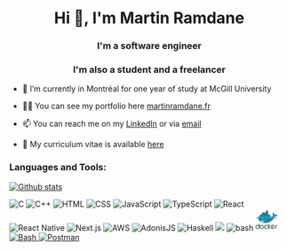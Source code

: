 <h1 align="center">Hi 👋, I'm Martin Ramdane</h1>
<h3 align="center">I'm a software engineer</h3>
<h3 align="center">I'm also a student and a freelancer</h3>

- 🔭 I’m currently in Montréal for one year of study at McGill University

- 👨‍💻 You can see my portfolio here [martinramdane.fr](https://martinramdane.fr)

- 📫 You can reach me on my [LinkedIn](https://www.linkedin.com/in/martin-ramdane) or via [email](mailto:martin.ramdane@gmail.com)

- 📄 My curriculum vitae is available [here](https://admlbs.fr/static/media/cv.149a0d7437fe2724c911.pdf)


<h3 align="left">Languages and Tools:</h3>

[![Github stats](https://github-stats-eta-roan.vercel.app/api/top-langs/?username=adamlbs&layout=donut&show_icons=true&theme=radical)](https://github.com/anuraghazra/github-readme-stats#gh-dark-mode-only)


<p align="left"> 
        <img src="https://uxwing.com/wp-content/themes/uxwing/download/brands-and-social-media/c-program-icon.svg" alt="C" width="40" height="40"/>
        <img src="https://upload.wikimedia.org/wikipedia/commons/1/18/ISO_C%2B%2B_Logo.svg" alt="C++" width="40" height="40"/>
        <img src="https://upload.wikimedia.org/wikipedia/commons/6/61/HTML5_logo_and_wordmark.svg" alt="HTML" width="40" height="40"/>
        <img src="https://upload.wikimedia.org/wikipedia/commons/d/d5/CSS3_logo_and_wordmark.svg" alt="CSS" width="40" height="40"/>
        <img src="https://upload.wikimedia.org/wikipedia/commons/6/6a/JavaScript-logo.png" alt="JavaScript" width="40" height="40"/>
        <img src="https://upload.wikimedia.org/wikipedia/commons/4/4c/Typescript_logo_2020.svg" alt="TypeScript" width="40" height="40"/>
        <img src="https://upload.wikimedia.org/wikipedia/commons/a/a7/React-icon.svg" alt="React" width="40" height="40"/>
        <img src="https://upload.wikimedia.org/wikipedia/commons/a/a7/React-icon.svg" alt="React Native" width="40" height="40"/>
        <img src="https://upload.wikimedia.org/wikipedia/commons/8/8e/Nextjs-logo.svg" alt="Next.js" width="40" height="40"/>
        <img src="https://upload.wikimedia.org/wikipedia/commons/9/93/Amazon_Web_Services_Logo.svg" alt="AWS" width="40" height="40"/>
        <img src="https://avatars.githubusercontent.com/u/1381034?s=200&v=4" alt="AdonisJS" width="40" height="40"/>
        <img src="https://upload.wikimedia.org/wikipedia/commons/1/1c/Haskell-Logo.svg" alt="Haskell" width="40" height="40"/>
        <img src="https://www.gnu.org/software/bash/" target="_blank"> <img src="https://www.vectorlogo.zone/logos/gnu_bash/gnu_bash-icon.svg" alt="bash" width="40" height="40"/> </a> <a href="https://www.docker.com/" target="_blank"> <img src="https://raw.githubusercontent.com/devicons/devicon/master/icons/docker/docker-original-wordmark.svg" alt="Docker" width="40" height="40"/>
        <img src="https://upload.wikimedia.org/wikipedia/commons/4/4b/Bash_Logo_Colored.svg" alt="Bash" width="40" height="40"/>
        <img src="https://www.vectorlogo.zone/logos/getpostman/getpostman-icon.svg" alt="Postman" width="40" height="40"/>
</p>
